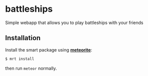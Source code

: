 # battleships

Simple webapp that allows you to play battleships with your friends

## Installation

Install the smart package using **[meteorite](https://github.com/oortcloud/meteorite)**:

```sh
$ mrt install
```

then run `meteor` normally.
